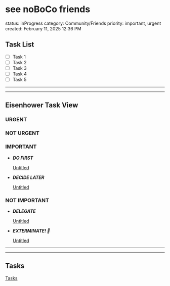 # see noBoCo friends

status: inProgress
category: Community/Friends
priority: important, urgent
created: February 11, 2025 12:36 PM

## Task List

- [ ]  Task 1
- [ ]  Task 2
- [ ]  Task 3
- [ ]  Task 4
- [ ]  Task 5

---

---

## Eisenhower Task View

### URGENT

### NOT URGENT

### IMPORTANT

- ***DO FIRST***
    
    [Untitled](see%20noBoCo%20friends%201976509554a780a9b413e027b2ba7a10/Untitled%201976509554a7804499cdd0b975302765.csv)
    

- ***DECIDE LATER***
    
    [Untitled](see%20noBoCo%20friends%201976509554a780a9b413e027b2ba7a10/Untitled%201976509554a780aa8d95f33ab2f08f8f.csv)
    

### NOT IMPORTANT

- ***DELEGATE***
    
    [Untitled](see%20noBoCo%20friends%201976509554a780a9b413e027b2ba7a10/Untitled%201976509554a780bda4ecd168fb4d2c30.csv)
    

- ***EXTERMINATE! 🤖***
    
    [Untitled](see%20noBoCo%20friends%201976509554a780a9b413e027b2ba7a10/Untitled%201976509554a78043adfbc735a542f1a5.csv)
    

---

---

## Tasks

[Tasks](see%20noBoCo%20friends%201976509554a780a9b413e027b2ba7a10/Tasks%201976509554a780e8b1a5d052b012c3b9.csv)